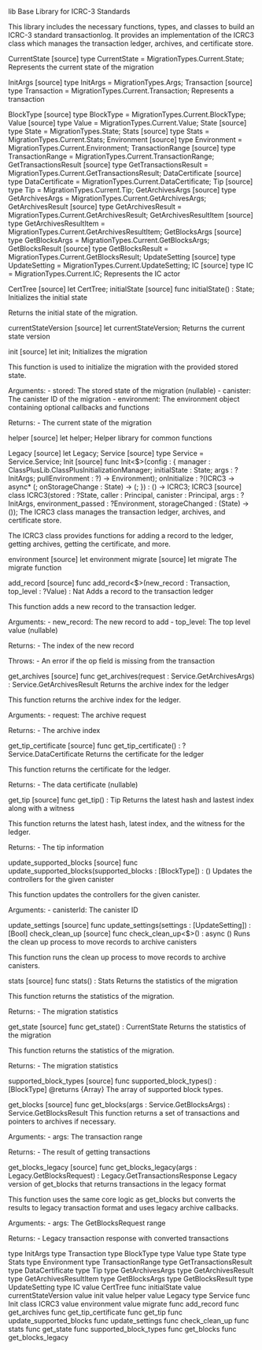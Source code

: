 lib
Base Library for ICRC-3 Standards

This library includes the necessary functions, types, and classes to build an ICRC-3 standard transactionlog. It provides an implementation of the ICRC3 class which manages the transaction ledger, archives, and certificate store.

CurrentState
[source]
type CurrentState = MigrationTypes.Current.State;
Represents the current state of the migration

InitArgs
[source]
type InitArgs = MigrationTypes.Args;
Transaction
[source]
type Transaction = MigrationTypes.Current.Transaction;
Represents a transaction

BlockType
[source]
type BlockType = MigrationTypes.Current.BlockType;
Value
[source]
type Value = MigrationTypes.Current.Value;
State
[source]
type State = MigrationTypes.State;
Stats
[source]
type Stats = MigrationTypes.Current.Stats;
Environment
[source]
type Environment = MigrationTypes.Current.Environment;
TransactionRange
[source]
type TransactionRange = MigrationTypes.Current.TransactionRange;
GetTransactionsResult
[source]
type GetTransactionsResult = MigrationTypes.Current.GetTransactionsResult;
DataCertificate
[source]
type DataCertificate = MigrationTypes.Current.DataCertificate;
Tip
[source]
type Tip = MigrationTypes.Current.Tip;
GetArchivesArgs
[source]
type GetArchivesArgs = MigrationTypes.Current.GetArchivesArgs;
GetArchivesResult
[source]
type GetArchivesResult = MigrationTypes.Current.GetArchivesResult;
GetArchivesResultItem
[source]
type GetArchivesResultItem = MigrationTypes.Current.GetArchivesResultItem;
GetBlocksArgs
[source]
type GetBlocksArgs = MigrationTypes.Current.GetBlocksArgs;
GetBlocksResult
[source]
type GetBlocksResult = MigrationTypes.Current.GetBlocksResult;
UpdateSetting
[source]
type UpdateSetting = MigrationTypes.Current.UpdateSetting;
IC
[source]
type IC = MigrationTypes.Current.IC;
Represents the IC actor

CertTree
[source]
let CertTree;
initialState
[source]
func initialState() : State;
Initializes the initial state

Returns the initial state of the migration.

currentStateVersion
[source]
let currentStateVersion;
Returns the current state version

init
[source]
let init;
Initializes the migration

This function is used to initialize the migration with the provided stored state.

Arguments: - stored: The stored state of the migration (nullable) - canister: The canister ID of the migration - environment: The environment object containing optional callbacks and functions

Returns: - The current state of the migration

helper
[source]
let helper;
Helper library for common functions

Legacy
[source]
let Legacy;
Service
[source]
type Service = Service.Service;
Init
[source]
func Init<$>(config : {
	manager : ClassPlusLib.ClassPlusInitializationManager;
	initialState : State;
	args : ?InitArgs;
	pullEnvironment : ?) -> Environment);
	onInitialize : ?(ICRC3 -> async* (;
	onStorageChange : State) -> (;
}) : () -> ICRC3;
ICRC3
[source]
class ICRC3(stored : ?State, caller : Principal, canister : Principal, args : ?InitArgs, environment_passed : ?Environment, storageChanged : (State) -> ());
The ICRC3 class manages the transaction ledger, archives, and certificate store.

The ICRC3 class provides functions for adding a record to the ledger, getting archives, getting the certificate, and more.

environment
[source]
let environment
migrate
[source]
let migrate
The migrate function

add_record
[source]
func add_record<$>(new_record : Transaction, top_level : ?Value) : Nat
Adds a record to the transaction ledger

This function adds a new record to the transaction ledger.

Arguments: - new_record: The new record to add - top_level: The top level value (nullable)

Returns: - The index of the new record

Throws: - An error if the op field is missing from the transaction

get_archives
[source]
func get_archives(request : Service.GetArchivesArgs) : Service.GetArchivesResult
Returns the archive index for the ledger

This function returns the archive index for the ledger.

Arguments: - request: The archive request

Returns: - The archive index

get_tip_certificate
[source]
func get_tip_certificate() : ?Service.DataCertificate
Returns the certificate for the ledger

This function returns the certificate for the ledger.

Returns: - The data certificate (nullable)

get_tip
[source]
func get_tip() : Tip
Returns the latest hash and lastest index along with a witness

This function returns the latest hash, latest index, and the witness for the ledger.

Returns: - The tip information

update_supported_blocks
[source]
func update_supported_blocks(supported_blocks : [BlockType]) : ()
Updates the controllers for the given canister

This function updates the controllers for the given canister.

Arguments: - canisterId: The canister ID

update_settings
[source]
func update_settings(settings : [UpdateSetting]) : [Bool]
check_clean_up
[source]
func check_clean_up<$>() : async ()
Runs the clean up process to move records to archive canisters

This function runs the clean up process to move records to archive canisters.

stats
[source]
func stats() : Stats
Returns the statistics of the migration

This function returns the statistics of the migration.

Returns: - The migration statistics

get_state
[source]
func get_state() : CurrentState
Returns the statistics of the migration

This function returns the statistics of the migration.

Returns: - The migration statistics

supported_block_types
[source]
func supported_block_types() : [BlockType]
@returns {Array<BlockType>} The array of supported block types.

get_blocks
[source]
func get_blocks(args : Service.GetBlocksArgs) : Service.GetBlocksResult
This function returns a set of transactions and pointers to archives if necessary.

Arguments: - args: The transaction range

Returns: - The result of getting transactions

get_blocks_legacy
[source]
func get_blocks_legacy(args : Legacy.GetBlocksRequest) : Legacy.GetTransactionsResponse
Legacy version of get_blocks that returns transactions in the legacy format

This function uses the same core logic as get_blocks but converts the results to legacy transaction format and uses legacy archive callbacks.

Arguments: - args: The GetBlocksRequest range

Returns: - Legacy transaction response with converted transactions

type InitArgs
type Transaction
type BlockType
type Value
type State
type Stats
type Environment
type TransactionRange
type GetTransactionsResult
type DataCertificate
type Tip
type GetArchivesArgs
type GetArchivesResult
type GetArchivesResultItem
type GetBlocksArgs
type GetBlocksResult
type UpdateSetting
type IC
value CertTree
func initialState
value currentStateVersion
value init
value helper
value Legacy
type Service
func Init
class ICRC3
value environment
value migrate
func add_record
func get_archives
func get_tip_certificate
func get_tip
func update_supported_blocks
func update_settings
func check_clean_up
func stats
func get_state
func supported_block_types
func get_blocks
func get_blocks_legacy


